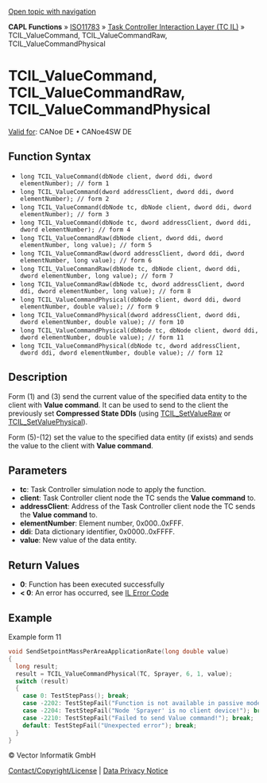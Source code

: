 [Open topic with navigation](../../../../../../CANoeDEFamily.htm#Topics/CAPLFunctions/ISO11783/ISOInteractionLayerTC/Functions/CAPLfunctionIso11783TCILValueCommandRawPhysical.md)

**CAPL Functions** » [ISO11783](../../CAPLfunctionsISO11783Overview.md) » [Task Controller Interaction Layer (TC IL)](../CAPLfunctionsISOILTCOverview.md) » TCIL_ValueCommand, TCIL_ValueCommandRaw, TCIL_ValueCommandPhysical

# TCIL_ValueCommand, TCIL_ValueCommandRaw, TCIL_ValueCommandPhysical

[Valid for](../../../../Shared/FeatureAvailability.md): CANoe DE • CANoe4SW DE

## Function Syntax

- `long TCIL_ValueCommand(dbNode client, dword ddi, dword elementNumber); // form 1`
- `long TCIL_ValueCommand(dword addressClient, dword ddi, dword elementNumber); // form 2`
- `long TCIL_ValueCommand(dbNode tc, dbNode client, dword ddi, dword elementNumber); // form 3`
- `long TCIL_ValueCommand(dbNode tc, dword addressClient, dword ddi, dword elementNumber); // form 4`
- `long TCIL_ValueCommandRaw(dbNode client, dword ddi, dword elementNumber, long value); // form 5`
- `long TCIL_ValueCommandRaw(dword addressClient, dword ddi, dword elementNumber, long value); // form 6`
- `long TCIL_ValueCommandRaw(dbNode tc, dbNode client, dword ddi, dword elementNumber, long value); // form 7`
- `long TCIL_ValueCommandRaw(dbNode tc, dword addressClient, dword ddi, dword elementNumber, long value); // form 8`
- `long TCIL_ValueCommandPhysical(dbNode client, dword ddi, dword elementNumber, double value); // form 9`
- `long TCIL_ValueCommandPhysical(dword addressClient, dword ddi, dword elementNumber, double value); // form 10`
- `long TCIL_ValueCommandPhysical(dbNode tc, dbNode client, dword ddi, dword elementNumber, double value); // form 11`
- `long TCIL_ValueCommandPhysical(dbNode tc, dword addressClient, dword ddi, dword elementNumber, double value); // form 12`

## Description

Form (1) and (3) send the current value of the specified data entity to the client with **Value command**. It can be used to send to the client the previously set **Compressed State DDIs** (using [TCIL_SetValueRaw](CAPLfunctionIso11783TCILSetValueRawPhysical.md) or [TCIL_SetValuePhysical](CAPLfunctionIso11783TCILSetValueRawPhysical.md)).

Form (5)-(12) set the value to the specified data entity (if exists) and sends the value to the client with **Value command**.

## Parameters

- **tc**: Task Controller simulation node to apply the function.
- **client**: Task Controller client node the TC sends the **Value command** to.
- **addressClient**: Address of the Task Controller client node the TC sends the **Value command** to.
- **elementNumber**: Element number, 0x000..0xFFF.
- **ddi**: Data dictionary identifier, 0x0000..0xFFFF.
- **value**: New value of the data entity.

## Return Values

- **0**: Function has been executed successfully
- **< 0**: An error has occurred, see [IL Error Code](../../../CAPLfunctionsISOj1939ErrorCodes.md)

## Example

Example form 11

```c
void SendSetpointMassPerAreaApplicationRate(long double value)
{
  long result;
  result = TCIL_ValueCommandPhysical(TC, Sprayer, 6, 1, value);
  switch (result)
  {
    case 0: TestStepPass(); break;
    case -2202: TestStepFail("Function is not available in passive mode of the TC IL!"); break;
    case -2204: TestStepFail("Node 'Sprayer' is no client device!"); break;
    case -2210: TestStepFail("Failed to send Value command!"); break;
    default: TestStepFail("Unexpected error"); break;
  }
}
```

© Vector Informatik GmbH

[Contact/Copyright/License](../../../../Shared/ContactCopyrightLicense.md) | [Data Privacy Notice](https://www.vector.com/int/en/company/get-info/privacy-policy/)
